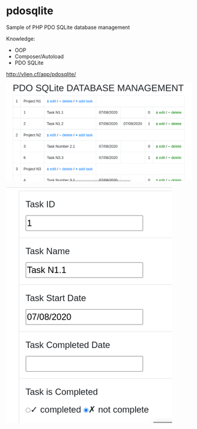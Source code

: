 # pdosqlite
Sample of PHP PDO SQLite database management

Knowledge:
- OOP
- Composer/Autoload
- PDO SQLite

http://vlien.cf/app/pdosqlite/

![Data listing](screenshot/Screenshot_2021-09-07_10-43-28.png)

![Data editing](screenshot/Screenshot_2021-09-07_10-45-30.png)
